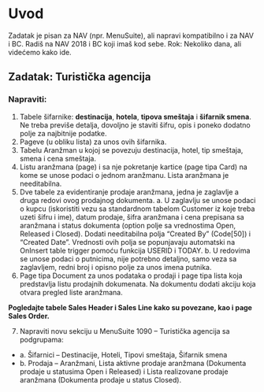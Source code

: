 # Uvod

Zadatak je pisan za NAV (npr. MenuSuite), ali napravi kompatibilno i za NAV i BC.
Radiš na NAV 2018 i BC koji imaš kod sebe.
Rok: Nekoliko dana, ali videćemo kako ide.

## Zadatak: Turistička agencija 
### Napraviti:
1)	Tabele šifarnike: **destinacija**, **hotela**, **tipova smeštaja** i **šifarnik smena**. Ne treba previše detalja, dovoljno je staviti šifru, opis i poneko dodatno polje za najbitnije podatke.
2)	Pageve (u obliku lista) za unos ovih šifarnika. 
3)	Tabelu Aranžman u kojoj se povezuju destinacija, hotel, tip smeštaja, smena i cena smeštaja.
4)	Listu aranžmana (page) i sa nje pokretanje kartice (page tipa Card) na kome se unose podaci o jednom aranžmanu. Lista aranžmana je needitabilna.
5)	Dve tabele za evidentiranje prodaje aranžmana, jedna je zaglavlje a druga redovi ovog prodajnog dokumenta. 
a.	U zaglavlju se unose podaci o kupcu (iskoristiti vezu sa standardnom tabelom Customer iz koje treba uzeti šifru i ime), datum prodaje, šifra aranžmana i cena prepisana sa aranžmana i status dokumenta (option polje sa vrednostima Open, Released i Closed). 
Dodati needitabilna polja “Created By” (Code[50]) i “Created Date”.  Vrednosti ovih polja se popunjavaju automatski na OnInsert table trigger pomoću funkcija USERID i TODAY.
b.	U redovima se unose podaci o putnicima, nije potrebno detaljno, samo veza sa zaglavljem, redni broj i opisno polje za unos imena putnika. 
6)	Page tipa Document za unos podataka o prodaji i page tipa lista koja predstavlja listu prodajnih dokumenata. Na dokumentu dodati akciju koja otvara pregled liste aranžmana.

**Pogledajte tabele  Sales Header i Sales Line kako su povezane, kao i page Sales Order.**

7)	Napraviti novu sekciju u MenuSuite 1090 – Turistička agencija sa podgrupama:
- a.	Šifarnici – Destinacije, Hoteli, Tipovi smeštaja, Šifarnik smena
- b.	Prodaja – Aranžmani, Lista aktivne prodaje aranžmana (Dokumenta prodaje u statusima Open i Released) i Lista realizovane prodaje aranžmana (Dokumenta prodaje u status Closed). 
